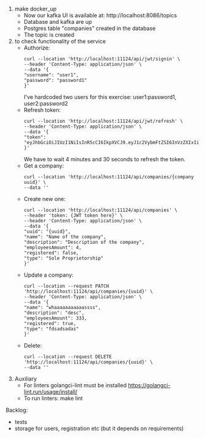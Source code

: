 1. make docker_up
   - Now our kafka UI is available at: http://localhost:8086/topics
   - Database and kafka are up
   - Postgres table "companies" created in the database
   - The topic is created
2. to check functionality of the service
   - Authorize:
      ```
      curl --location 'http://localhost:11124/api/jwt/signin' \
      --header 'Content-Type: application/json' \
      --data '{
      "username": "user1",
      "password": "password1"
      }'
      ```
      I've hardcoded two users for this exercise:  user1:password1, user2:password2
   - Refresh token:
      ```
      curl --location 'http://localhost:11124/api/jwt/refresh' \
      --header 'Content-Type: application/json' \
      --data '{
      "token": "eyJhbGciOiJIUzI1NiIsInR5cCI6IkpXVCJ9.eyJ1c2VybmFtZSI6InVzZXIxIiwiZXhwIjoxNjgyMjAzMTAyfQ.ceYoqjtUH8B0GBPqTIHpQk6_DhvpieBhFDhyIJgFUH4"
      }'
      ```
      We have to wait 4 minutes and 30 seconds to refresh the token.
   - Get a company:
      ```
      curl --location 'http://localhost:11124/api/companies/{company uuid}' \
      --data ''
      ```
   - Create new one:
      ```
      curl --location 'http://localhost:11124/api/companies' \
      --header 'token: {JWT token here}' \
      --header 'Content-Type: application/json' \
      --data '{
      "uuid": "{uuid}",
      "name": "Name of the company",
      "description": "Description of the company",
      "employeesAmount": 4,
      "registered": false,
      "type": "Sole Proprietorship"
      }'
      ```
   - Update a company:
      ```
      curl --location --request PATCH 'http://localhost:11124/api/companies/{uuid}' \
      --header 'Content-Type: application/json' \
      --data '{
      "name": "whaaaaaaaaaaassss",
      "description": "desc",
      "employeesAmount": 333,
      "registered": true,
      "type": "fdsadsadas"
      }'
      ```
   - Delete:
      ```
      curl --location --request DELETE 'http://localhost:11124/api/companies/{uuid}' \
      --data ''
      ```
3. Auxiliary
   - For linters golangci-lint must be installed https://golangci-lint.run/usage/install/
   - To run linters: make lint

Backlog:
- tests
- storage for users, registration etc (but it depends on requirements)